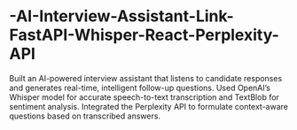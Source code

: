 # -AI-Interview-Assistant-Link-FastAPI-Whisper-React-Perplexity-API
Built an AI-powered interview assistant that listens to candidate responses and generates real-time, intelligent follow-up questions. Used OpenAI’s Whisper model for accurate speech-to-text transcription and TextBlob for sentiment analysis. Integrated the Perplexity API to formulate context-aware questions based on transcribed answers.
